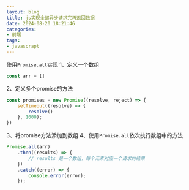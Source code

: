 ```yaml
---
layout: blog
title: js实现全部异步请求完再返回数据
date: 2024-08-20 18:21:46
categories: 
- 前端
tags:
- javascrapt
---
```

使用`Promise.all`实现
1、定义一个数组
```js
const arr = []
```
2、定义多个promise的方法
```js
const promises = new Promise((resolve, reject) => {
    setTimeout((resolve) => {
        resolve()
    }, 1000);
})
```
3、将promise方法添加到数组
4、使用`Promise.all`依次执行数组中的方法
```js
Promise.all(arr)
    .then((results) => {
        // results 是一个数组，每个元素对应一个请求的结果
    })
    .catch((error) => {
        console.error(error);
    });
```